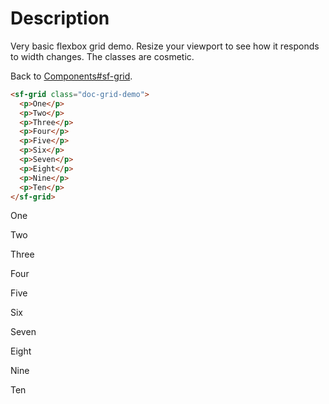 # Description

Very basic flexbox grid demo. Resize your viewport to see how it responds to
width changes. The classes are cosmetic.

Back to [Components#sf-grid](components/#sf-grid).

```html
<sf-grid class="doc-grid-demo">
  <p>One</p>
  <p>Two</p>
  <p>Three</p>
  <p>Four</p>
  <p>Five</p>
  <p>Six</p>
  <p>Seven</p>
  <p>Eight</p>
  <p>Nine</p>
  <p>Ten</p>
</sf-grid>
```

<div><doc-demo style="display: block">
  <sf-grid class="doc-grid-demo">
    <p>One</p>
    <p>Two</p>
    <p>Three</p>
    <p>Four</p>
    <p>Five</p>
    <p>Six</p>
    <p>Seven</p>
    <p>Eight</p>
    <p>Nine</p>
    <p>Ten</p>
  </sf-grid>
</doc-demo></div>

